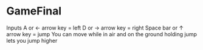 # GameFinal
Inputs 
A or ← arrow key = left
D or → arrow key = right
Space bar or ↑ arrow key = jump
You can move while in air and on the ground
holding jump lets you jump higher

